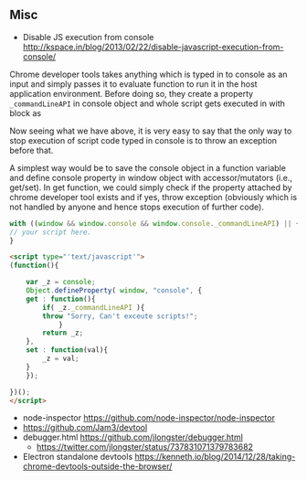## Misc
- Disable JS execution from console http://kspace.in/blog/2013/02/22/disable-javascript-execution-from-console/

Chrome developer tools takes anything which is typed in to console as an input and simply passes it to evaluate function to run it in the host application environment. Before doing so, they create a property `_commandLineAPI` in console object and whole script gets executed in with block as

Now seeing what we have above, it is very easy to say that the only way to stop execution of script code typed in console is to throw an exception before that.

A simplest way would be to save the console object in a function variable and define console property in window object with accessor/mutators (i.e., get/set). In get function, we could simply check if the property attached by chrome developer tool exists and if yes, throw exception (obviously which is not handled by anyone and hence stops execution of further code).
```js
with ((window && window.console && window.console._commandLineAPI) || {}) {
// your script here.
}
```

```html
<script type="'text/javascript'">
(function(){

    var _z = console;
    Object.defineProperty( window, "console", {
	get : function(){
	    if( _z._commandLineAPI ){
		throw "Sorry, Can't exceute scripts!";
            }
	    return _z;
	},
	set : function(val){
	    _z = val;
	}
    });

})();
</script>
```

- node-inspector https://github.com/node-inspector/node-inspector
- https://github.com/Jam3/devtool
- debugger.html https://github.com/jlongster/debugger.html
  - https://twitter.com/jlongster/status/737831071379783682
- Electron standalone devtools https://kenneth.io/blog/2014/12/28/taking-chrome-devtools-outside-the-browser/
